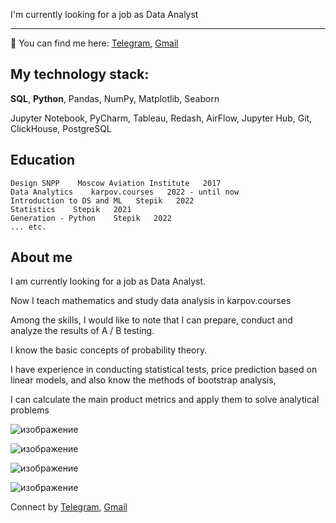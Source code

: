 I'm currently looking for a job as Data Analyst


---
🔎 You can find me here:
[Telegram](https://t.me/MilyaMoscow), [Gmail](abdullinascience@gmail.com)



##  My technology stack: 

**SQL**, **Python**, Pandas, NumPy, Matplotlib, Seaborn

Jupyter Notebook, PyCharm, Tableau, Redash, AirFlow, Jupyter Hub, Git, ClickHouse, PostgreSQL



## Education

    Design SNPP    Moscow Aviation Institute   2017
    Data Analytics    karpov.courses   2022 - until now
    Introduction to DS and ML   Stepik   2022
    Statistics    Stepik   2021
    Generation - Python    Stepik   2022
    ... etc.
   
## About me

I am currently looking for a job as Data Analyst.

Now I teach mathematics and study data analysis in karpov.courses

Among the skills, I would like to note that I can prepare, conduct and analyze the results of A / B testing.

I know the basic concepts of probability theory. 

I have experience in conducting statistical tests, price prediction based on linear models, 
and also know the methods of bootstrap analysis, 

I can calculate the main product metrics and apply them to solve analytical problems


![изображение](https://user-images.githubusercontent.com/97680698/167293259-97288e68-aa1e-48df-b089-00c602136a3d.png)


![изображение](https://user-images.githubusercontent.com/97680698/167293190-4351ec5d-0446-4a74-987e-4512f17b6aaf.png)


![изображение](https://user-images.githubusercontent.com/97680698/169483689-bde058eb-2b76-4af7-8709-6781831b5043.png)



![изображение](https://user-images.githubusercontent.com/97680698/167293233-0c3c0b20-81f7-475b-8d1b-ac3cd29cf88c.png)


Connect by [Telegram](https://t.me/MilyaMoscow), [Gmail](abdullinascience@gmail.com)

